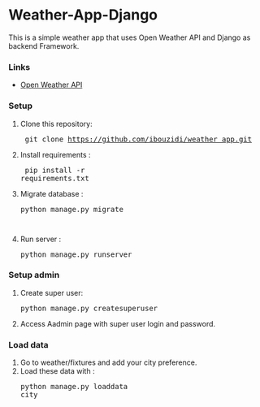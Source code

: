 # Weather-App-Django

This is a simple weather app that uses Open Weather API and Django as backend Framework.

<h3>Links </h3>
<ul>
<li><a href="https://openweathermap.org/api">Open Weather API</a></li>
</ul>

### Setup
1. Clone this repository: <pre> git clone https://github.com/ibouzidi/weather_app.git </pre>
2. Install requirements : <pre> pip install -r requirements.txt</pre>
3. Migrate database : <pre>python manage.py migrate<pre>
4. Run server : <pre>python manage.py runserver</pre>

### Setup admin
1. Create super user: <pre>python manage.py createsuperuser</pre>
2. Access Aadmin page with super user login and password.

### Load data
1. Go to weather/fixtures and add your city preference.
2. Load these data with : <pre>python manage.py loaddata city</pre>





